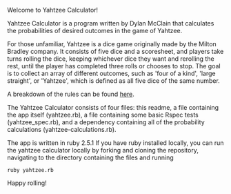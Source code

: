 Welcome to Yahtzee Calculator!

Yahtzee Calculator is a program written by Dylan McClain that calculates
the probabilities of desired outcomes in the game of Yahtzee.

For those unfamiliar, Yahtzee is a dice game originally made by 
the Milton Bradley company.  It consists of five dice and a scoresheet,
and players take turns rolling the dice, keeping whichever
dice they want and rerolling the rest, until the player has completed
three rolls or chooses to stop.  The goal is to collect an array
of different outcomes, such as 'four of a kind', 'large straight', or
'Yahtzee', which is defined as all five dice of the same number.

A breakdown of the rules can be found [here](https://www.wikihow.com/Play-Yahtzee).

The Yahtzee Calculator consists of four files: this readme, a file containing
the app itself (yahtzee.rb), a file containing some basic Rspec tests (yahtzee_spec.rb), and a dependency containing all of the probability
calculations (yahtzee-calculations.rb).

The app is written in ruby 2.5.1  If you have ruby installed locally, you
can run the yahtzee calculator locally by forking and cloning the repository,
navigating to the directory containing the files and running
```
ruby yahtzee.rb
```
Happy rolling!